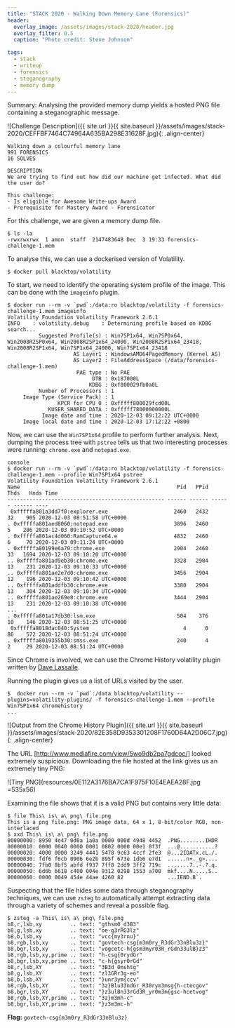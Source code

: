 ```yaml
---
title: "STACK 2020 - Walking Down Memory Lane (Forensics)"
header:
  overlay_image: /assets/images/stack-2020/header.jpg
  overlay_filter: 0.5
  caption: "Photo credit: Steve Johnson"

tags:
  - stack
  - writeup
  - forensics
  - steganography
  - memory dump
---
```


Summary: Analysing the provided memory dump yields a hosted PNG file containing a steganographic message.

![Challenge Description]({{ site.url }}{{ site.baseurl }}/assets/images/stack-2020/CEFFBF7464C74964A635BA298E31628F.jpg){: .align-center}

```
Walking down a colourful memory lane
991 FORENSICS
16 SOLVES

DESCRIPTION
We are trying to find out how did our machine get infected. What did the user do?

This challenge:
- Is eligible for Awesome Write-ups Award
- Prerequisite for Mastery Award - Forensicator
```

For this challenge, we are given a memory dump file.

```console
$ ls -la
-rwxrwxrwx  1 amon  staff  2147483648 Dec  3 19:33 forensics-challenge-1.mem
```

To analyse this, we can use a dockerised version of Volatility.

```console
$ docker pull blacktop/volatility
```

To start, we need to identify the operating system profile of the image. This can be done with the `imageinfo` plugin.

```console
$ docker run --rm -v `pwd`:/data:ro blacktop/volatility -f forensics-challenge-1.mem imageinfo
Volatility Foundation Volatility Framework 2.6.1
INFO    : volatility.debug    : Determining profile based on KDBG search...
          Suggested Profile(s) : Win7SP1x64, Win7SP0x64, Win2008R2SP0x64, Win2008R2SP1x64_24000, Win2008R2SP1x64_23418, Win2008R2SP1x64, Win7SP1x64_24000, Win7SP1x64_23418
                     AS Layer1 : WindowsAMD64PagedMemory (Kernel AS)
                     AS Layer2 : FileAddressSpace (/data/forensics-challenge-1.mem)
                      PAE type : No PAE
                           DTB : 0x187000L
                          KDBG : 0xf800029fb0a0L
          Number of Processors : 1
     Image Type (Service Pack) : 1
                KPCR for CPU 0 : 0xfffff800029fcd00L
             KUSER_SHARED_DATA : 0xfffff78000000000L
           Image date and time : 2020-12-03 09:12:22 UTC+0000
     Image local date and time : 2020-12-03 17:12:22 +0800
```

Now, we can use the `Win7SP1x64` profile to perform further analysis. Next, dumping the process tree with `pstree` tells us that two interesting processes were running: `chrome.exe` and `notepad.exe`.

```
console
$ docker run --rm -v `pwd`:/data:ro blacktop/volatility -f forensics-challenge-1.mem --profile Win7SP1x64 pstree
Volatility Foundation Volatility Framework 2.6.1
Name                                                  Pid   PPid   Thds   Hnds Time
-------------------------------------------------- ------ ------ ------ ------ ----
 0xfffffa801a3dd7f0:explorer.exe                     2460   2432     32    905 2020-12-03 08:51:58 UTC+0000
. 0xfffffa801aed8060:notepad.exe                     3896   2460      5    286 2020-12-03 09:10:52 UTC+0000
. 0xfffffa801ac4d060:RamCapture64.e                  4832   2460      6     70 2020-12-03 09:11:24 UTC+0000
. 0xfffffa80199e6a70:chrome.exe                      2904   2460     33   1694 2020-12-03 09:10:20 UTC+0000
.. 0xfffffa801ad9eb30:chrome.exe                     3328   2904     13    231 2020-12-03 09:10:33 UTC+0000
.. 0xfffffa801ae2e7d0:chrome.exe                     3456   2904     12    196 2020-12-03 09:10:42 UTC+0000
.. 0xfffffa801addfb30:chrome.exe                     3380   2904     13    304 2020-12-03 09:10:34 UTC+0000
.. 0xfffffa801ae269e0:chrome.exe                     3444   2904     13    231 2020-12-03 09:10:38 UTC+0000
...
. 0xfffffa801a17db30:lsm.exe                          504    376     10    146 2020-12-03 08:51:25 UTC+0000
 0xfffffa8018dac040:System                              4      0     86    572 2020-12-03 08:51:24 UTC+0000
. 0xfffffa8019355b30:smss.exe                         240      4      2     29 2020-12-03 08:51:24 UTC+0000
```

Since Chrome is involved, we can use the Chrome History volatility plugin written by [Dave Lassalle](https://blog.superponible.com/2014/08/31/volatility-plugin-chrome-history/).

Running the plugin gives us a list of URLs visited by the user.

```console
$  docker run --rm -v `pwd`:/data blacktop/volatility --plugins=volatility-plugins/ -f forensics-challenge-1.mem --profile Win7SP1x64 chromehistory
...
```

![Output from the Chrome History Plugin]({{ site.url }}{{ site.baseurl }}/assets/images/stack-2020/82E358D9353301208F1760D64A2D06C7.jpg){: .align-center}

The URL [http://www.mediafire.com/view/5wo9db2pa7gdcoc/] looked extremely suspicious. Downloading the file hosted at the link gives us an extremely tiny PNG:

![Tiny PNG](resources/0E112A3176BA7CA1F975F10E4EAEA28F.jpg =535x56)

Examining the file shows that it is a valid PNG but contains very little data:

```console
$ file This\ is\ a\ png\ file.png
This is a png file.png: PNG image data, 64 x 1, 8-bit/color RGB, non-interlaced
$ xxd This\ is\ a\ png\ file.png
00000000: 8950 4e47 0d0a 1a0a 0000 000d 4948 4452  .PNG........IHDR
00000010: 0000 0040 0000 0001 0802 0000 00e1 0f3f  ...@...........?
00000020: 4000 0000 3249 4441 5478 9c63 4ccf 2fe3  @...2IDATx.cL./.
00000030: fdf6 f6cb 0906 6e2b 895f 673e 1db6 e7d1  ......n+._g>....
00000040: 7fb0 8bf5 abfd f937 7ff8 2dd9 3ff2 719c  .......7..-.?.q.
00000050: 6d6b 6618 c400 004e 9312 0298 1553 a700  mkf....N.....S..
00000060: 0000 0049 454e 44ae 4260 82              ...IEND.B`.
```

Suspecting that the file hides some data through steganography techniques, we can use `zsteg` to automatically attempt extracting data through a variety of schemes and reveal a possible flag.

```console
$ zsteg -a This\ is\ a\ png\ file.png
b8,r,lsb,xy         .. text: "gthsm0_d3B3"
b8,g,lsb,xy         .. text: "oe-g3rRG3lz"
b8,b,lsb,xy         .. text: "vcc{my3rnu}"
b8,rgb,lsb,xy       .. text: "govtech-csg{m3m0ry_R3dGr33nBlu3z}"
b8,bgr,lsb,xy       .. text: "vogcetc-h{gsm3myr03R_rGdn33ulB}z3"
b8,rgb,lsb,xy,prime .. text: "h-csg{0rydGr"
b8,bgr,lsb,xy,prime .. text: "c-h{gsyr0rGd"
b8,r,lsb,XY         .. text: "3B3d_0mshtg"
b8,g,lsb,XY         .. text: "zl3GRr3g-eo"
b8,b,lsb,XY         .. text: "}unr3ym{ccv"
b8,rgb,lsb,XY       .. text: "3z}Blu33ndGr_R30rym3msg{h-ctecgov"
b8,bgr,lsb,XY       .. text: "}z3ulBn33rGd3R_yr0m3m{gsc-hcetvog"
b8,rgb,lsb,XY,prime .. text: "3z}m3mh-c"
b8,bgr,lsb,XY,prime .. text: "}z3m3mc-h"
```

**Flag:** `govtech-csg{m3m0ry_R3dGr33nBlu3z}`
